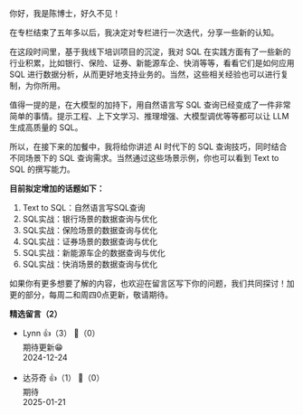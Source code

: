 你好，我是陈博士，好久不见！

在专栏结束了五年多以后，我决定对专栏进行一次迭代，分享一些新的认知。

在这段时间里，基于我线下培训项目的沉淀，我对 SQL 在实践方面有了一些新的行业积累，比如银行、保险、证券、新能源车企、快消等等，看看它们是如何应用 SQL 进行数据分析，从而更好地支持业务的。当然，这些相关经验也可以进行复制，为你所用。

值得一提的是，在大模型的加持下，用自然语言写 SQL 查询已经变成了一件非常简单的事情。提示工程、上下文学习、推理增强、大模型调优等等都可以让 LLM 生成高质量的 SQL。

所以，在接下来的加餐中，我将给你讲述 AI 时代下的 SQL 查询技巧，同时结合不同场景下的 SQL 查询需求。当然通过这些场景示例，你也可以看到 Text to SQL 的撰写能力。

**目前拟定增加的话题如下：**

1. Text to SQL：自然语言写SQL查询
2. SQL实战：银行场景的数据查询与优化
3. SQL实战：保险场景的数据查询与优化
4. SQL实战：证券场景的数据查询与优化
5. SQL实战：新能源车企的数据查询与优化
6. SQL实战：快消场景的数据查询与优化

如果你有更多想要了解的内容，也欢迎在留言区写下你的问题，我们共同探讨！加更的部分，每周二和周四0点更新，敬请期待。
<div><strong>精选留言（2）</strong></div><ul>
<li><span>Lynn</span> 👍（3） 💬（0）<div>期待更新😁</div>2024-12-24</li><br/><li><span>达芬奇</span> 👍（1） 💬（0）<div>期待</div>2025-01-21</li><br/>
</ul>